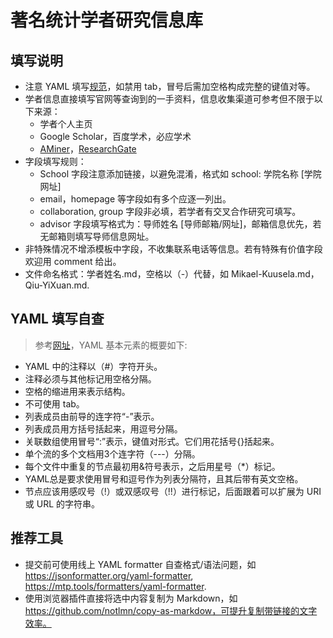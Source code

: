 # 著名统计学者研究信息库



## 填写说明

- 注意 YAML 填写[规范](https://en.wikipedia.org/wiki/YAML)，如禁用 tab，冒号后需加空格构成完整的键值对等。
- 学者信息直接填写官网等查询到的一手资料，信息收集渠道可参考但不限于以下来源：
    - 学者个人主页
    - Google Scholar，百度学术，必应学术
    - [AMiner](https://www.aminer.org/)，[ResearchGate](https://www.researchgate.net/)
- 字段填写规则：
    - School 字段注意添加链接，以避免混淆，格式如 school: 学院名称 [学院网址]
    - email，homepage 等字段如有多个应逐一列出。
    - collaboration, group 字段非必填，若学者有交叉合作研究可填写。
    - advisor 字段填写格式为：导师姓名 [导师邮箱/网址]，邮箱信息优先，若无邮箱则填写导师信息网址。
- 非特殊情况不增添模板中字段，不收集联系电话等信息。若有特殊有价值字段欢迎用 comment 给出。
- 文件命名格式：学者姓名.md，空格以（-）代替，如 Mikael-Kuusela.md，Qiu-YiXuan.md.


## YAML 填写自查

> 参考[网址](https://www.tutorialspoint.com/yaml/yaml_basics.htm)，YAML 基本元素的概要如下:

- YAML 中的注释以（#）字符开头。
- 注释必须与其他标记用空格分隔。
- 空格的缩进用来表示结构。
- 不可使用 tab。
- 列表成员由前导的连字符“-”表示。
- 列表成员用方括号括起来，用逗号分隔。
- 关联数组使用冒号“:”表示，键值对形式。它们用花括号{}括起来。
- 单个流的多个文档用3个连字符（---）分隔。
- 每个文件中重复的节点最初用&符号表示，之后用星号（*）标记。
- YAML总是要求使用冒号和逗号作为列表分隔符，且其后带有英文空格。
- 节点应该用感叹号（!）或双感叹号（!!）进行标记，后面跟着可以扩展为 URI 或 URL 的字符串。

##  推荐工具

- 提交前可使用线上 YAML formatter 自查格式/语法问题，如 https://jsonformatter.org/yaml-formatter, https://mtp.tools/formatters/yaml-formatter.
- 使用浏览器插件直接将选中内容复制为 Markdown，如 https://github.com/notlmn/copy-as-markdow，可提升复制带链接的文字效率。

